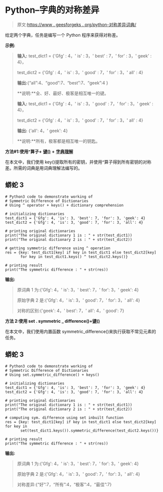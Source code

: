 # Python–字典的对称差异

> 原文:[https://www . geesforgeks . org/python-对称差异词典/](https://www.geeksforgeeks.org/python-symmetric-difference-of-dictionaries/)

给定两个字典，任务是编写一个 Python 程序来获得对称差。

**示例:**

> **输入:** test_dict1 = {'Gfg' : 4，' is' : 3，' best' : 7，' for' : 3，' geek' : 4}，
> 
> test_dict2 = {'Gfg' : 4，' is' : 3，' good' : 7，' for' : 3，' all' : 4}
> 
> **输出:**{“all”:4、“good”:7、“best”:7、“geek”:4 }
> 
> **说明:**全、好、最好、极客是相互唯一的键。
> 
> **输入:** test_dict1 = {'Gfg' : 4，' is' : 3，' good' : 7，' for' : 3，' geek' : 4}，
> 
> test_dict2 = {'Gfg' : 4，' is' : 3，' good' : 7，' for' : 3，' all' : 4}
> 
> **输出:** {'all': 4，' geek': 4}
> 
> **说明:**所有，极客都是相互唯一的钥匙。

**方法#1:使用^算子+** [**键()**](https://www.geeksforgeeks.org/python-dictionary-keys-method/) **+** [**字典理解**](https://www.geeksforgeeks.org/python-dictionary-comprehension/)

在本文中，我们使用 key()提取所有的密钥，并使用^算子得到所有密钥的对称差。所需的词典是用词典理解法编写的。

## 蟒蛇 3

```
# Python3 code to demonstrate working of
# Symmetric Difference of Dictionaries
# Using ^ operator + keys() + dictionary comprehension

# initializing dictionaries
test_dict1 = {'Gfg': 4, 'is': 3, 'best': 7, 'for': 3, 'geek': 4}
test_dict2 = {'Gfg': 4, 'is': 3, 'good': 7, 'for': 3, 'all': 4}

# printing original dictionaries
print("The original dictionary 1 is : " + str(test_dict1))
print("The original dictionary 2 is : " + str(test_dict2))

# getting symmetric difference using ^ operation
res = {key: test_dict1[key] if key in test_dict1 else test_dict2[key]
       for key in test_dict1.keys() ^ test_dict2.keys()}

# printing result
print("The symmetric difference : " + str(res))
```

**输出:**

> 原词典 1 为:{'Gfg': 4，' is': 3，' best': 7，' for': 3，' geek': 4}
> 
> 原始字典 2 是:{'Gfg': 4，' is': 3，' good': 7，' for': 3，' all': 4}
> 
> 对称的区别:{'geek': 4，' best': 7，' all': 4，' good': 7}

**方法 2:使用 set . symmetric _ difference()+**[**键()**](https://www.geeksforgeeks.org/python-dictionary-keys-method/)

在本文中，我们使用内置函数 symmetric_difference()来执行获取不常见元素的任务。

## 蟒蛇 3

```
# Python3 code to demonstrate working of
# Symmetric Difference of Dictionaries
# Using set.symmetric_difference() + keys()

# initializing dictionaries
test_dict1 = {'Gfg': 4, 'is': 3, 'best': 7, 'for': 3, 'geek': 4}
test_dict2 = {'Gfg': 4, 'is': 3, 'good': 7, 'for': 3, 'all': 4}

# printing original dictionaries
print("The original dictionary 1 is : " + str(test_dict1))
print("The original dictionary 2 is : " + str(test_dict2))

# computing sym. difference using set inbuilt function
res = {key: test_dict1[key] if key in test_dict1 else test_dict2[key] for key in
       set(test_dict1.keys()).symmetric_difference(test_dict2.keys())}

# printing result
print("The symmetric difference : " + str(res))
```

**输出:**

> 原词典 1 为:{'Gfg': 4，' is': 3，' best': 7，' for': 3，' geek': 4}
> 
> 原始字典 2 是:{'Gfg': 4，' is': 3，' good': 7，' for': 3，' all': 4}
> 
> 对称差异:{“好”:7，“所有”:4，“极客”:4，“最佳”:7}